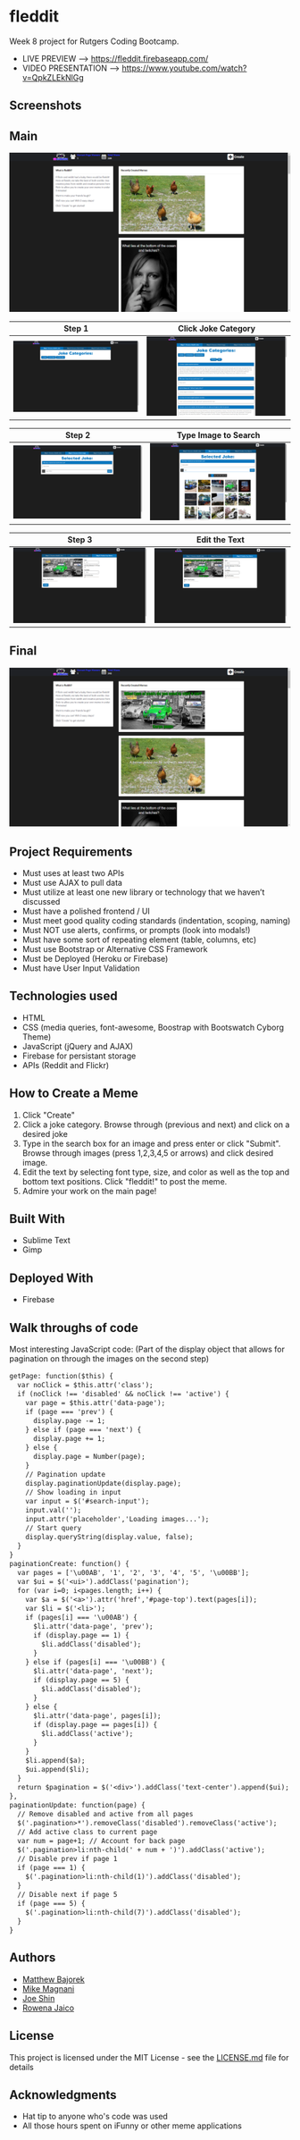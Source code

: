 # fleddit
Week 8 project for Rutgers Coding Bootcamp.

* LIVE PREVIEW --> https://fleddit.firebaseapp.com/
* VIDEO PRESENTATION --> https://www.youtube.com/watch?v=QpkZLEkNlGg

## Screenshots

Main
------
![Main Image](/readme_images/main.png?raw=true"main.png")

Step 1 | Click Joke Category
-------------|--------
![Step 1 Image](/readme_images/step1.png?raw=true"step1.png") | ![Click Joke Category Image](/readme_images/step1click.png?raw=true"step1click.png")

Step 2 | Type Image to Search
-------------|--------
![Step 2 Image](/readme_images/step2.png?raw=true"step2.png") | ![Type Image to Search Image](/readme_images/step2search.png?raw=true"step2search.png")

Step 3 | Edit the Text
-------------|--------
![Step 3 Image](/readme_images/step3.png?raw=true"step3.png") | ![Edit the Text Image](/readme_images/step3edit.png?raw=true"step3edit.png")

Final
------
![Final Image](/readme_images/final.png?raw=true"final.png")

## Project Requirements
* Must uses at least two APIs
* Must use AJAX to pull data
* Must utilize at least one new library or technology that we haven’t discussed
* Must have a polished frontend / UI 
* Must meet good quality coding standards (indentation, scoping, naming)
* Must NOT use alerts, confirms, or prompts (look into modals!)
* Must have some sort of repeating element (table, columns, etc)
* Must use Bootstrap or Alternative CSS Framework
* Must be Deployed (Heroku or Firebase)
* Must have User Input Validation 

## Technologies used
- HTML
- CSS (media queries, font-awesome, Boostrap with Bootswatch Cyborg Theme)
- JavaScript (jQuery and AJAX)
- Firebase for persistant storage
- APIs (Reddit and Flickr)

## How to Create a Meme

1. Click "Create"
2. Click a joke category.  Browse through (previous and next) and click on a desired joke
3. Type in the search box for an image and press enter or click "Submit".  Browse through images (press 1,2,3,4,5 or arrows) and click desired image.
4. Edit the text by selecting font type, size, and color as well as the top and bottom text positions.  Click "fleddit!" to post the meme.
5. Admire your work on the main page!

## Built With

* Sublime Text
* Gimp

## Deployed With

* Firebase

## Walk throughs of code

Most interesting JavaScript code:
(Part of the display object that allows for pagination on through the images on the second step)
```
getPage: function($this) {
  var noClick = $this.attr('class');
  if (noClick !== 'disabled' && noClick !== 'active') {
    var page = $this.attr('data-page');
    if (page === 'prev') {
      display.page -= 1;
    } else if (page === 'next') {
      display.page += 1;
    } else {
      display.page = Number(page);
    }
    // Pagination update
    display.paginationUpdate(display.page);
    // Show loading in input
    var input = $('#search-input');
    input.val('');
    input.attr('placeholder','Loading images...');
    // Start query
    display.queryString(display.value, false);
  }
}
paginationCreate: function() {
  var pages = ['\u00AB', '1', '2', '3', '4', '5', '\u00BB'];
  var $ui = $('<ui>').addClass('pagination');
  for (var i=0; i<pages.length; i++) {
    var $a = $('<a>').attr('href','#page-top').text(pages[i]);
    var $li = $('<li>');
    if (pages[i] === '\u00AB') {
      $li.attr('data-page', 'prev');
      if (display.page == 1) {
        $li.addClass('disabled');
      }
    } else if (pages[i] === '\u00BB') {
      $li.attr('data-page', 'next');
      if (display.page == 5) {
        $li.addClass('disabled');
      }
    } else {
      $li.attr('data-page', pages[i]);
      if (display.page == pages[i]) {
        $li.addClass('active');
      }
    }
    $li.append($a);
    $ui.append($li);
  }
  return $pagination = $('<div>').addClass('text-center').append($ui);
},
paginationUpdate: function(page) {
  // Remove disabled and active from all pages
  $('.pagination>*').removeClass('disabled').removeClass('active');
  // Add active class to current page
  var num = page+1; // Account for back page
  $('.pagination>li:nth-child(' + num + ')').addClass('active');
  // Disable prev if page 1
  if (page === 1) {
    $('.pagination>li:nth-child(1)').addClass('disabled');
  }
  // Disable next if page 5
  if (page === 5) {
    $('.pagination>li:nth-child(7)').addClass('disabled');
  }
}
```

## Authors

* [Matthew Bajorek](https://github.com/mattbajorek)
* [Mike Magnani](https://github.com/MMagnani5)
* [Joe Shin](https://github.com/ZenofCoding)
* [Rowena Jaico](https://github.com/rowieej)

## License

This project is licensed under the MIT License - see the [LICENSE.md](LICENSE.md) file for details

## Acknowledgments

* Hat tip to anyone who's code was used
* All those hours spent on iFunny or other meme applications
